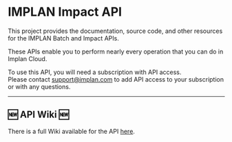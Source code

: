 # IMPLAN Impact API

This project provides the documentation, source code, and other resources for the IMPLAN Batch and Impact APIs. 

These APIs enable you to perform nearly every operation that you can do in Implan Cloud.

To use this API, you will need a subscription with API access.  
Please contact <support@implan.com> to add API access to your subscription or with any questions.

---

## 🆕 API Wiki 🆕

There is a full Wiki available for the API [here](https://github.com/Implan-Group/api/wiki).
